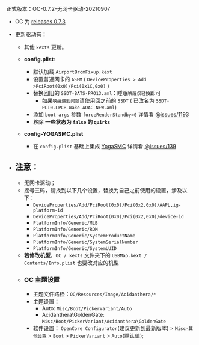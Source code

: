 正式版本：OC-0.7.2-无网卡驱动-20210907
- OC 为 [releases 0.7.3](https://github.com/acidanthera/OpenCorePkg/releases/tag/0.7.3)
- 更新驱动有：
  - 其他 `kexts` 更新。
  - **config.plist**:
      - 默认加载 `AirportBrcmFixup.kext`
      - 设置普通网卡的 `ASPM` ( `DeviceProperties > Add >PciRoot(0x0)/Pci(0x1C,0x0)` )
      - 替换回旧的 `SSDT-BATS-PRO13.aml`：睡眠`唤醒仅轻按`即可
        - 如果`唤醒遇到问题`请使用回之前的 `SSDT` ( 已改名为 `SSDT-PCI0.LPCB-Wake-AOAC-NEW.aml`)
      - 添加 `boot-args` 参数 `forceRenderStandby=0` 详情看 [@issues/1193](https://github.com/acidanthera/bugtracker/issues/1193)
      - 移除 **一些状态为 `false` 的 `quirks`**
  
  - **config-YOGASMC.plist**
    - 在 `config.plist` 基础上集成 [YogaSMC](https://github.com/zhen-zen/YogaSMC) 详情看 [@issues/139](https://github.com/daliansky/XiaoXinPro-13-hackintosh/issues/139)

- ## 注意：
    - 无网卡驱动；
    - 摇号三码，请找到以下几个设置，替换为自己之前使用的设置，涉及以下：
      - `DeviceProperties/Add/PciRoot(0x0)/Pci(0x2,0x0)/AAPL,ig-platform-id`
      - `DeviceProperties/Add/PciRoot(0x0)/Pci(0x2,0x0)/device-id`
      - `PlatformInfo/Generic/MLB`
      - `PlatformInfo/Generic/ROM`
      - `PlatformInfo/Generic/SystemProductName`
      - `PlatformInfo/Generic/SystemSerialNumber`
      - `PlatformInfo/Generic/SystemUUID`
    - **若修改机型**，`OC / kexts` 文件夹下的 `USBMap.kext / Contents/Info.plist` 也要改对应的机型
    - ### OC 主题设置
      - 主题文件路径：`OC/Resources/Image/Acidanthera/*`
      - 主题设置：
        - Auto: `Misc/Boot/PickerVariant/Auto`
        - Acidanthera\GoldenGate: `Misc/Boot/PickerVariant/Acidanthera\GoldenGate`
      - 软件设置： `OpenCore Configurator`(建议更新到最新版本) > `Misc-其他设置` > `Boot` > `PickerVariant` > `Auto`(默认值);
